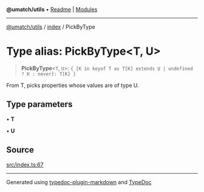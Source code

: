 **@umatch/utils** • [Readme](../../index.md) \| [Modules](../../modules.md)

***

[@umatch/utils](../../modules.md) / [index](../index.md) / PickByType

# Type alias: PickByType\<T, U\>

> **PickByType**\<`T`, `U`\>: `{ [K in keyof T as T[K] extends U | undefined ? K : never]: T[K] }`

From T, picks properties whose values are of type U.

## Type parameters

• **T**

• **U**

## Source

[src/index.ts:67](https://github.com/umatch-oficial/utils/blob/c6d91fc/src/index.ts#L67)

***

Generated using [typedoc-plugin-markdown](https://www.npmjs.com/package/typedoc-plugin-markdown) and [TypeDoc](https://typedoc.org/)
